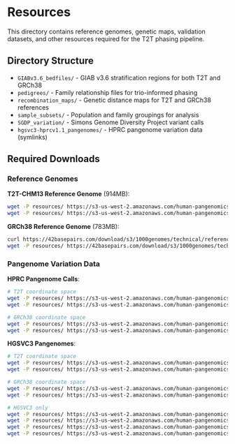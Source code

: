 # Resources

This directory contains reference genomes, genetic maps, validation datasets, and other resources required for the T2T phasing pipeline.

## Directory Structure
- `GIABv3.6_bedfiles/` - GIAB v3.6 stratification regions for both T2T and GRCh38
- `pedigrees/` - Family relationship files for trio-informed phasing
- `recombination_maps/` - Genetic distance maps for T2T and GRCh38 references  
- `sample_subsets/` - Population and family groupings for analysis
- `SGDP_variation/` - Simons Genome Diversity Project variant calls
- `hgsvc3-hprcv1.1_pangenomes/` - HPRC pangenome variation data (symlinks)

## Required Downloads

### Reference Genomes

**T2T-CHM13 Reference Genome** (914MB):
```bash
wget -P resources/ https://s3-us-west-2.amazonaws.com/human-pangenomics/T2T/CHM13/assemblies/GCA_009914755.4/chm13v2.0.fa.gz
wget -P resources/ https://s3-us-west-2.amazonaws.com/human-pangenomics/T2T/CHM13/assemblies/GCA_009914755.4/chm13v2.0.fa.gz.fai
```

**GRCh38 Reference Genome** (783MB):
```bash
curl https://42basepairs.com/download/s3/1000genomes/technical/reference/GRCh38_reference_genome/GRCh38_full_analysis_set_plus_decoy_hla.fa | bgzip > resources/GRCh38_full_analysis_set_plus_decoy_hla.fa.gz
wget -P resources/ https://42basepairs.com/download/s3/1000genomes/technical/reference/GRCh38_reference_genome/GRCh38_full_analysis_set_plus_decoy_hla.fa.fai
```

### Pangenome Variation Data

**HPRC Pangenome Calls**:
```bash
# T2T coordinate space
wget -P resources/ https://s3-us-west-2.amazonaws.com/human-pangenomics/pangenomes/freeze/freeze1/minigraph-cactus/hprc-v1.1-mc-chm13/hprc-v1.1-mc-chm13.vcfbub.a100k.wave.vcf.gz
wget -P resources/ https://s3-us-west-2.amazonaws.com/human-pangenomics/pangenomes/freeze/freeze1/minigraph-cactus/hprc-v1.1-mc-chm13/hprc-v1.1-mc-chm13.vcfbub.a100k.wave.vcf.gz.tbi

# GRCh38 coordinate space  
wget -P resources/ https://s3-us-west-2.amazonaws.com/human-pangenomics/pangenomes/freeze/freeze1/minigraph-cactus/hprc-v1.1-mc-grch38/hprc-v1.1-mc-grch38.vcfbub.a100k.wave.vcf.gz
wget -P resources/ https://s3-us-west-2.amazonaws.com/human-pangenomics/pangenomes/freeze/freeze1/minigraph-cactus/hprc-v1.1-mc-grch38/hprc-v1.1-mc-grch38.vcfbub.a100k.wave.vcf.gz.tbi
```

**HGSVC3 Pangenomes**:
```bash
# T2T coordinate space
wget -P resources/ https://s3-us-west-2.amazonaws.com/human-pangenomics/pangenomes/scratch/2024_02_23_minigraph_cactus_hgsvc3_hprc/hgsvc3-hprc-2024-02-23-mc-chm13-vcfbub.a100k.wave.norm.vcf.gz
wget -P resources/ https://s3-us-west-2.amazonaws.com/human-pangenomics/pangenomes/scratch/2024_02_23_minigraph_cactus_hgsvc3_hprc/hgsvc3-hprc-2024-02-23-mc-chm13-vcfbub.a100k.wave.norm.vcf.gz.tbi

# GRCh38 coordinate space
wget -P resources/ https://s3-us-west-2.amazonaws.com/human-pangenomics/pangenomes/scratch/2024_02_23_minigraph_cactus_hgsvc3_hprc/hgsvc3-hprc-2024-02-23-mc-chm13.GRCh38-vcfbub.a100k.wave.norm.vcf.gz
wget -P resources/ https://s3-us-west-2.amazonaws.com/human-pangenomics/pangenomes/scratch/2024_02_23_minigraph_cactus_hgsvc3_hprc/hgsvc3-hprc-2024-02-23-mc-chm13.GRCh38-vcfbub.a100k.wave.norm.vcf.gz.tbi

# HGSVC3 only
wget -P resources/ https://s3-us-west-2.amazonaws.com/human-pangenomics/pangenomes/scratch/2024_02_23_minigraph_cactus_hgsvc3_hprc/hgsvc3-2024-02-23-mc-chm13-vcfbub.a100k.wave.norm.vcf.gz
wget -P resources/ https://s3-us-west-2.amazonaws.com/human-pangenomics/pangenomes/scratch/2024_02_23_minigraph_cactus_hgsvc3_hprc/hgsvc3-2024-02-23-mc-chm13-vcfbub.a100k.wave.norm.vcf.gz.tbi
wget -P resources/ https://s3-us-west-2.amazonaws.com/human-pangenomics/pangenomes/scratch/2024_02_23_minigraph_cactus_hgsvc3_hprc/hgsvc3-2024-02-23-mc-grch38-vcfbub.a100k.wave.norm.vcf.gz
wget -P resources/ https://s3-us-west-2.amazonaws.com/human-pangenomics/pangenomes/scratch/2024_02_23_minigraph_cactus_hgsvc3_hprc/hgsvc3-2024-02-23-mc-grch38.vcfbub.a100k.wave.norm.vcf.gz.tbi
```

